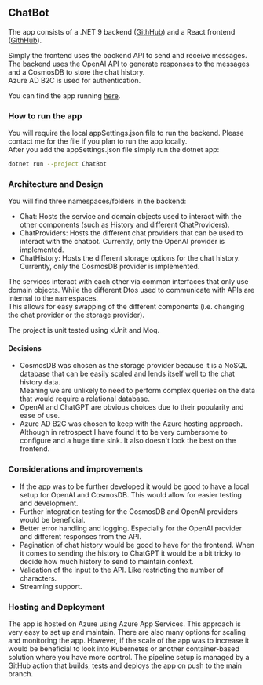 ## ChatBot
The app consists of a .NET 9 backend ([GithHub](https://github.com/Dulz/ChatBotBE)) and a React frontend ([GithHub](https://github.com/Dulz/chat-bot-fe)).

Simply the frontend uses the backend API to send and receive messages.  
The backend uses the OpenAI API to generate responses to the messages and a CosmosDB to store the chat history.  
Azure AD B2C is used for authentication.

You can find the app running [here](https://lemon-pond-040ee4e00.4.azurestaticapps.net/).

### How to run the app
You will require the local appSettings.json file to run the backend. 
Please contact me for the file if you plan to run the app locally.  
After you add the appSettings.json file simply run the dotnet app:
```bash
dotnet run --project ChatBot
```

### Architecture and Design
You will find three namespaces/folders in the backend:  
- Chat: Hosts the service and domain objects used to interact with the other components (such as History and different ChatProviders).
- ChatProviders: Hosts the different chat providers that can be used to interact with the chatbot. Currently, only the OpenAI provider is implemented.
- ChatHistory: Hosts the different storage options for the chat history. Currently, only the CosmosDB provider is implemented.

The services interact with each other via common interfaces that only use domain objects. While the different Dtos used to communicate with APIs are internal to the namespaces.  
This allows for easy swapping of the different components (i.e. changing the chat provider or the storage provider).

The project is unit tested using xUnit and Moq.

#### Decisions
- CosmosDB was chosen as the storage provider because it is a NoSQL database that can be easily scaled and lends itself well to the chat history data.  
Meaning we are unlikely to need to perform complex queries on the data that would require a relational database.
- OpenAI and ChatGPT are obvious choices due to their popularity and ease of use.
- Azure AD B2C was chosen to keep with the Azure hosting approach. Although in retrospect I have found it to be very cumbersome to configure and a huge time sink. It also doesn't look the best on the frontend.

### Considerations and improvements
- If the app was to be further developed it would be good to have a local setup for OpenAI and CosmosDB. This would allow for easier testing and development.
- Further integration testing for the CosmosDB and OpenAI providers would be beneficial.
- Better error handling and logging. Especially for the OpenAI provider and different responses from the API.
- Pagination of chat history would be good to have for the frontend. When it comes to sending the history to ChatGPT it would be a bit tricky to decide how much history to send to maintain context.
- Validation of the input to the API. Like restricting the number of characters.
- Streaming support.

### Hosting and Deployment
The app is hosted on Azure using Azure App Services.
This approach is very easy to set up and maintain. There are also many options for scaling and monitoring the app.
However, if the scale of the app was to increase it would be beneficial to look into Kubernetes or another container-based solution where you have more control.
The pipeline setup is managed by a GitHub action that builds, tests and deploys the app on push to the main branch.


